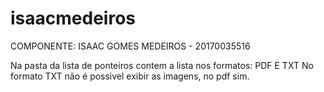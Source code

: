 # isaacmedeiros

COMPONENTE: ISAAC GOMES MEDEIROS - 20170035516

Na pasta da lista de ponteiros contem a lista nos formatos: PDF E TXT
No formato TXT não é possivel exibir as imagens, no pdf sim.
